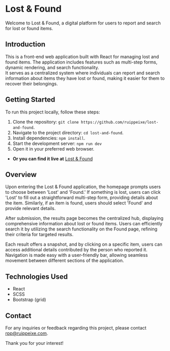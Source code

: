 # Lost & Found

Welcome to Lost & Found, a digital platform for users to report and search for lost or found items.

## Introduction

This is a front-end web application built with React for managing lost and found items. The application includes features such as multi-step forms, dynamic rendering, and search functionality. \
It serves as a centralized system where individuals can report and search information about items they have lost or found, making it easier for them to recover their belongings.

## Getting Started

To run this project locally, follow these steps:

1. Clone the repository: `git clone https://github.com/ruippeixe/lost-and-found`.
2. Navigate to the project directory: `cd lost-and-found`.
3. Install dependencies: `npm install`.
4. Start the development server: `npm run dev`
5. Open it in your preferred web browser.

- **Or you can find it live at** [Lost & Found](https://ruippeixe.github.io/lost-and-found/)

## Overview

Upon entering the Lost & Found application, the homepage prompts users to choose between 'Lost' and 'Found.' If something is lost, users can click 'Lost' to fill out a straightforward multi-step form, providing details about the item. Similarly, if an item is found, users should select 'Found' and provide relevant details.

After submission, the results page becomes the centralized hub, displaying comprehensive information about lost or found items. Users can efficiently search it by utilizing the search functionality on the Found page, refining their criteria for targeted results.

Each result offers a snapshot, and by clicking on a specific item, users can access additional details contributed by the person who reported it. Navigation is made easy with a user-friendly bar, allowing seamless movement between different sections of the application.

## Technologies Used

- React
- SCSS
- Bootstrap (grid)

## Contact

For any inquiries or feedback regarding this project, please contact [rpp@ruippeixe.com](mailto:rpp@ruippeixe.com).

Thank you for your interest!
